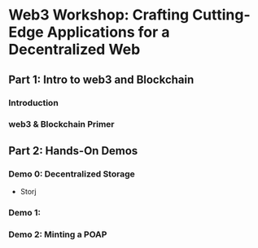 # Web3 Workshop: Crafting Cutting-Edge Applications for a Decentralized Web

## Part 1: Intro to web3 and Blockchain

### Introduction

### web3 & Blockchain Primer

## Part 2: Hands-On Demos

### Demo 0: Decentralized Storage

 - Storj

### Demo 1: 

### Demo 2: Minting a POAP